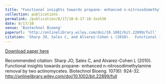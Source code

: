 ```yaml
---
title: "Functional insights towards propane- enhanced n-nitrosodimethylamine removal by two actinomycetes"
collection: publications
permalink: /publication/8/17/10-8-17-10-Josh36
date: 8/17/10
venue: 'Biotechnol Bioeng'
paperurl: 'http://onlinelibrary.wiley.com/doi/10.1002/bit.22899/full'
citation: 'Sharp JO, Sales C, and Alvarez-Cohen L (2010).  Functional insights towards propane- enhanced n-nitrosodimethylamine removal by two actinomycetes. Biotechnol Bioeng. 107(6): 924-32. http://onlinelibrary.wiley.com/doi/10.1002/bit.22899/full'
---
```


<a href='http://onlinelibrary.wiley.com/doi/10.1002/bit.22899/full'>Download paper here</a>

Recommended citation: Sharp JO, Sales C, and Alvarez-Cohen L (2010).  Functional insights towards propane- enhanced n-nitrosodimethylamine removal by two actinomycetes. Biotechnol Bioeng. 107(6): 924-32. http://onlinelibrary.wiley.com/doi/10.1002/bit.22899/full